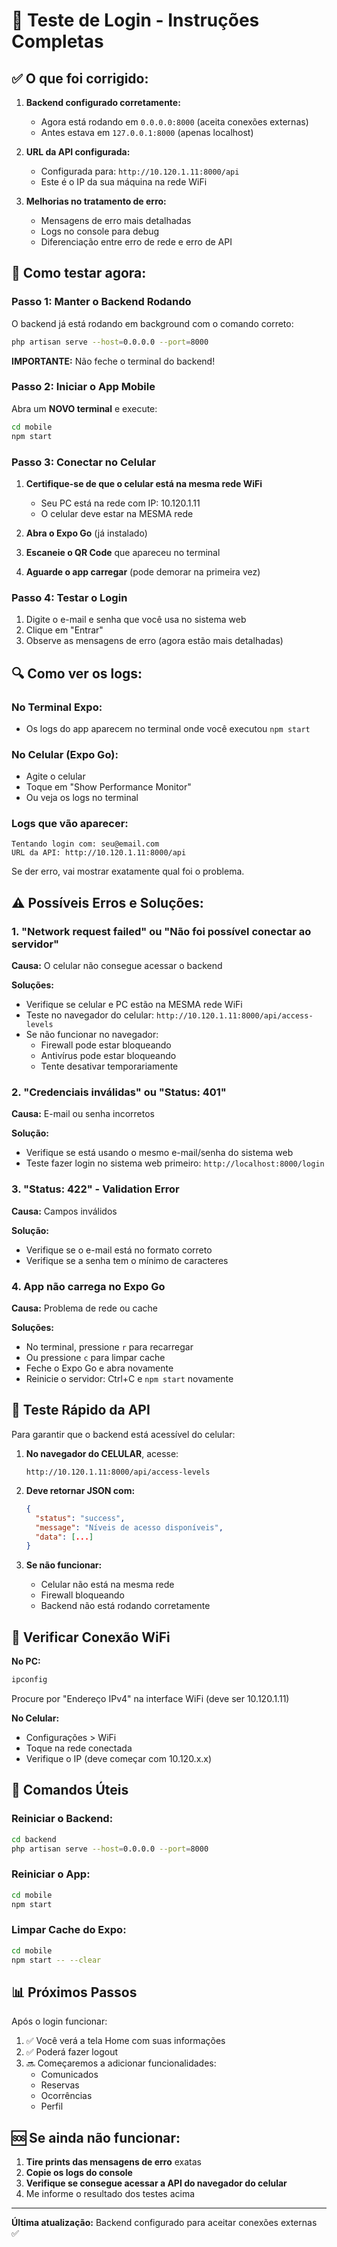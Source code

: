 # 🔐 Teste de Login - Instruções Completas

## ✅ O que foi corrigido:

1. **Backend configurado corretamente:**
   - Agora está rodando em `0.0.0.0:8000` (aceita conexões externas)
   - Antes estava em `127.0.0.1:8000` (apenas localhost)

2. **URL da API configurada:**
   - Configurada para: `http://10.120.1.11:8000/api`
   - Este é o IP da sua máquina na rede WiFi

3. **Melhorias no tratamento de erro:**
   - Mensagens de erro mais detalhadas
   - Logs no console para debug
   - Diferenciação entre erro de rede e erro de API

## 🚀 Como testar agora:

### Passo 1: Manter o Backend Rodando

O backend já está rodando em background com o comando correto:
```bash
php artisan serve --host=0.0.0.0 --port=8000
```

**IMPORTANTE:** Não feche o terminal do backend!

### Passo 2: Iniciar o App Mobile

Abra um **NOVO terminal** e execute:

```bash
cd mobile
npm start
```

### Passo 3: Conectar no Celular

1. **Certifique-se de que o celular está na mesma rede WiFi**
   - Seu PC está na rede com IP: 10.120.1.11
   - O celular deve estar na MESMA rede

2. **Abra o Expo Go** (já instalado)

3. **Escaneie o QR Code** que apareceu no terminal

4. **Aguarde o app carregar** (pode demorar na primeira vez)

### Passo 4: Testar o Login

1. Digite o e-mail e senha que você usa no sistema web
2. Clique em "Entrar"
3. Observe as mensagens de erro (agora estão mais detalhadas)

## 🔍 Como ver os logs:

### No Terminal Expo:
- Os logs do app aparecem no terminal onde você executou `npm start`

### No Celular (Expo Go):
- Agite o celular
- Toque em "Show Performance Monitor"
- Ou veja os logs no terminal

### Logs que vão aparecer:
```
Tentando login com: seu@email.com
URL da API: http://10.120.1.11:8000/api
```

Se der erro, vai mostrar exatamente qual foi o problema.

## ⚠️ Possíveis Erros e Soluções:

### 1. "Network request failed" ou "Não foi possível conectar ao servidor"

**Causa:** O celular não consegue acessar o backend

**Soluções:**
- Verifique se celular e PC estão na MESMA rede WiFi
- Teste no navegador do celular: `http://10.120.1.11:8000/api/access-levels`
- Se não funcionar no navegador:
  - Firewall pode estar bloqueando
  - Antivírus pode estar bloqueando
  - Tente desativar temporariamente

### 2. "Credenciais inválidas" ou "Status: 401"

**Causa:** E-mail ou senha incorretos

**Solução:**
- Verifique se está usando o mesmo e-mail/senha do sistema web
- Teste fazer login no sistema web primeiro: `http://localhost:8000/login`

### 3. "Status: 422" - Validation Error

**Causa:** Campos inválidos

**Solução:**
- Verifique se o e-mail está no formato correto
- Verifique se a senha tem o mínimo de caracteres

### 4. App não carrega no Expo Go

**Causa:** Problema de rede ou cache

**Soluções:**
- No terminal, pressione `r` para recarregar
- Ou pressione `c` para limpar cache
- Feche o Expo Go e abra novamente
- Reinicie o servidor: Ctrl+C e `npm start` novamente

## 🧪 Teste Rápido da API

Para garantir que o backend está acessível do celular:

1. **No navegador do CELULAR**, acesse:
   ```
   http://10.120.1.11:8000/api/access-levels
   ```

2. **Deve retornar JSON com:**
   ```json
   {
     "status": "success",
     "message": "Níveis de acesso disponíveis",
     "data": [...]
   }
   ```

3. **Se não funcionar:**
   - Celular não está na mesma rede
   - Firewall bloqueando
   - Backend não está rodando corretamente

## 📱 Verificar Conexão WiFi

**No PC:**
```bash
ipconfig
```
Procure por "Endereço IPv4" na interface WiFi (deve ser 10.120.1.11)

**No Celular:**
- Configurações > WiFi
- Toque na rede conectada
- Verifique o IP (deve começar com 10.120.x.x)

## 🔧 Comandos Úteis

### Reiniciar o Backend:
```bash
cd backend
php artisan serve --host=0.0.0.0 --port=8000
```

### Reiniciar o App:
```bash
cd mobile
npm start
```

### Limpar Cache do Expo:
```bash
cd mobile
npm start -- --clear
```

## 📊 Próximos Passos

Após o login funcionar:
1. ✅ Você verá a tela Home com suas informações
2. ✅ Poderá fazer logout
3. 🔜 Começaremos a adicionar funcionalidades:
   - Comunicados
   - Reservas
   - Ocorrências
   - Perfil

## 🆘 Se ainda não funcionar:

1. **Tire prints das mensagens de erro** exatas
2. **Copie os logs do console**
3. **Verifique se consegue acessar a API do navegador do celular**
4. Me informe o resultado dos testes acima

---

**Última atualização:** Backend configurado para aceitar conexões externas ✅
